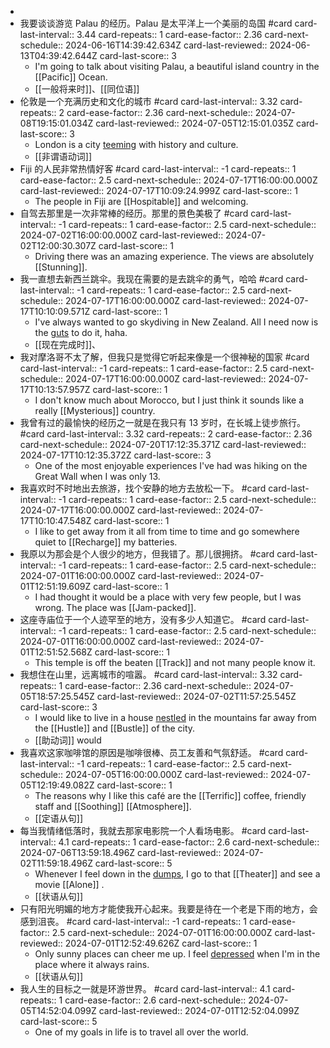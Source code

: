 -
- 我要谈谈游览 Palau 的经历。Palau 是太平洋上一个美丽的岛国 #card
  card-last-interval:: 3.44
  card-repeats:: 1
  card-ease-factor:: 2.36
  card-next-schedule:: 2024-06-16T14:39:42.634Z
  card-last-reviewed:: 2024-06-13T04:39:42.644Z
  card-last-score:: 3
	- I'm going to talk about visiting Palau, a beautiful island country in the [[Pacific]] Ocean.
	- [[一般将来时]]、[[同位语]]
- 伦敦是一个充满历史和文化的城市 #card
  card-last-interval:: 3.32
  card-repeats:: 2
  card-ease-factor:: 2.36
  card-next-schedule:: 2024-07-08T19:15:01.034Z
  card-last-reviewed:: 2024-07-05T12:15:01.035Z
  card-last-score:: 3
	- London is a city [teeming]([[Teem]]) with history and culture.
	- [[非谓语动词]]
- Fiji 的人民非常热情好客 #card
  card-last-interval:: -1
  card-repeats:: 1
  card-ease-factor:: 2.5
  card-next-schedule:: 2024-07-17T16:00:00.000Z
  card-last-reviewed:: 2024-07-17T10:09:24.999Z
  card-last-score:: 1
	- The people in Fiji are [[Hospitable]] and welcoming.
- 自驾去那里是一次非常棒的经历。那里的景色美极了 #card
  card-last-interval:: -1
  card-repeats:: 1
  card-ease-factor:: 2.5
  card-next-schedule:: 2024-07-02T16:00:00.000Z
  card-last-reviewed:: 2024-07-02T12:00:30.307Z
  card-last-score:: 1
	- Driving there was an amazing experience. The views are absolutely [[Stunning]].
- 我一直想去新西兰跳伞。我现在需要的是去跳伞的勇气，哈哈 #card
  card-last-interval:: -1
  card-repeats:: 1
  card-ease-factor:: 2.5
  card-next-schedule:: 2024-07-17T16:00:00.000Z
  card-last-reviewed:: 2024-07-17T10:10:09.571Z
  card-last-score:: 1
	- I've always wanted to go skydiving in New Zealand. All I need now is the [guts]([[Gut]]) to do it, haha.
	- [[现在完成时]]、
- 我对摩洛哥不太了解，但我只是觉得它听起来像是一个很神秘的国家 #card
  card-last-interval:: -1
  card-repeats:: 1
  card-ease-factor:: 2.5
  card-next-schedule:: 2024-07-17T16:00:00.000Z
  card-last-reviewed:: 2024-07-17T10:13:57.957Z
  card-last-score:: 1
	- I don't know much about Morocco, but I just think it sounds like a really [[Mysterious]] country.
- 我曾有过的最愉快的经历之一就是在我只有 13 岁时，在长城上徒步旅行。 #card
  card-last-interval:: 3.32
  card-repeats:: 2
  card-ease-factor:: 2.36
  card-next-schedule:: 2024-07-20T17:12:35.371Z
  card-last-reviewed:: 2024-07-17T10:12:35.372Z
  card-last-score:: 3
	- One of the most enjoyable experiences I've had was hiking on the Great Wall when I was only 13.
- 我喜欢时不时地出去旅游，找个安静的地方去放松一下。 #card
  card-last-interval:: -1
  card-repeats:: 1
  card-ease-factor:: 2.5
  card-next-schedule:: 2024-07-17T16:00:00.000Z
  card-last-reviewed:: 2024-07-17T10:10:47.548Z
  card-last-score:: 1
	- I like to get away from it all from time to time and go somewhere quiet to [[Recharge]] my batteries.
- 我原以为那会是个人很少的地方，但我错了。那儿很拥挤。 #card
  card-last-interval:: -1
  card-repeats:: 1
  card-ease-factor:: 2.5
  card-next-schedule:: 2024-07-01T16:00:00.000Z
  card-last-reviewed:: 2024-07-01T12:51:19.609Z
  card-last-score:: 1
	- I had thought it would be a place with very few people, but I was wrong. The place was [[Jam-packed]].
- 这座寺庙位于一个人迹罕至的地方，没有多少人知道它。 #card
  card-last-interval:: -1
  card-repeats:: 1
  card-ease-factor:: 2.5
  card-next-schedule:: 2024-07-01T16:00:00.000Z
  card-last-reviewed:: 2024-07-01T12:51:52.568Z
  card-last-score:: 1
	- This temple is off the beaten [[Track]] and not many people know it.
- 我想住在山里，远离城市的喧嚣。 #card
  card-last-interval:: 3.32
  card-repeats:: 1
  card-ease-factor:: 2.36
  card-next-schedule:: 2024-07-05T18:57:25.545Z
  card-last-reviewed:: 2024-07-02T11:57:25.545Z
  card-last-score:: 3
	- I would like to live in a house [nestled]([[Nestle]]) in the mountains far away from the [[Hustle]] and [[Bustle]] of the city.
	- [[助动词]] would
- 我喜欢这家咖啡馆的原因是咖啡很棒、员工友善和气氛舒适。 #card
  card-last-interval:: -1
  card-repeats:: 1
  card-ease-factor:: 2.5
  card-next-schedule:: 2024-07-05T16:00:00.000Z
  card-last-reviewed:: 2024-07-05T12:19:49.082Z
  card-last-score:: 1
	- The reasons why I like this café are the [[Terrific]] coffee, friendly staff and [[Soothing]] [[Atmosphere]].
	- [[定语从句]]
- 每当我情绪低落时，我就去那家电影院一个人看场电影。 #card
  card-last-interval:: 4.1
  card-repeats:: 1
  card-ease-factor:: 2.6
  card-next-schedule:: 2024-07-06T13:59:18.496Z
  card-last-reviewed:: 2024-07-02T11:59:18.496Z
  card-last-score:: 5
	- Whenever I feel down in the [dumps]([[Dump]]), I go to that [[Theater]] and see a movie [[Alone]] .
	- [[状语从句]]
- 只有阳光明媚的地方才能使我开心起来。我要是待在一个老是下雨的地方，会感到沮丧。 #card
  card-last-interval:: -1
  card-repeats:: 1
  card-ease-factor:: 2.5
  card-next-schedule:: 2024-07-01T16:00:00.000Z
  card-last-reviewed:: 2024-07-01T12:52:49.626Z
  card-last-score:: 1
	- Only sunny places can cheer me up. I feel [depressed]([[Depress]]) when I'm in the place where it always rains.
	- [[状语从句]]
- 我人生的目标之一就是环游世界。 #card
  card-last-interval:: 4.1
  card-repeats:: 1
  card-ease-factor:: 2.6
  card-next-schedule:: 2024-07-05T14:52:04.099Z
  card-last-reviewed:: 2024-07-01T12:52:04.099Z
  card-last-score:: 5
	- One of my goals in life is to travel all over the world.